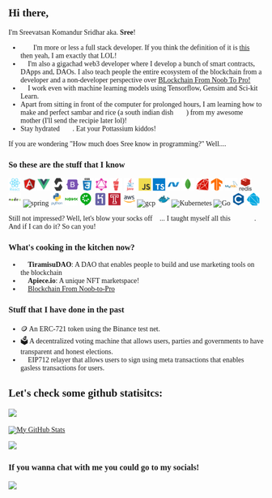 <span style="font-family: Montserrat">

## Hi there, 👋👋👋👋

I'm Sreevatsan Komandur Sridhar aka. **Sree**!

- 👨‍💻 I'm more or less a full stack developer. If you think the definition of it is [this](https://www.w3schools.com/whatis/whatis_fullstack.asp) then yeah, I am exactly that LOL!
- 💎 I'm also a gigachad web3 developer where I develop a bunch of smart contracts, DApps and, DAOs. I also teach people the entire ecosystem of the blockchain from a developer and a non-developer perspective over [BLockchain From Noob To Pro!](https://bright-paletas-bdab6e.netlify.app/)
- 🌱 I work even with machine learning models using Tensorflow, Gensim and Sci-kit Learn.
- Apart from sitting in front of the computer for prolonged hours, I am learning how to make and perfect sambar and rice (a south indian dish 🍛🍛) from my awesome mother (I'll send the recipie later lol)!
- Stay hydrated 🌊🌊. Eat your Pottassium kiddos! 🍌🍌

If you are wondering "How much does Sree know in programming?" Well....


### So these are the stuff that I know 


<p align="left">
<img src="https://raw.githubusercontent.com/devicons/devicon/master/icons/react/react-original-wordmark.svg" alt="react" width="25" height="25" />
<img src="https://raw.githubusercontent.com/devicons/devicon/master/icons/angularjs/angularjs-original.svg" alt="angular-js" width="25" height="25" />
<img src="https://raw.githubusercontent.com/devicons/devicon/master/icons/vuejs/vuejs-original.svg" alt="vue" width="25" height="25" />
<img src="https://github.com/devicons/devicon/blob/master/icons/solidity/solidity-plain.svg" alt="Solidity" width="25" height="25" />
<img src="https://raw.githubusercontent.com/devicons/devicon/master/icons/bootstrap/bootstrap-plain.svg" alt="bootstrap" width="25" height="25" />
<img src="https://raw.githubusercontent.com/devicons/devicon/master/icons/css3/css3-original-wordmark.svg" alt="css3" width="25" height="25" />
<img src="https://github.com/devicons/devicon/blob/master/icons/graphql/graphql-plain.svg" alt="Go" width="25" height="25" />
<img src="https://raw.githubusercontent.com/devicons/devicon/master/icons/gulp/gulp-plain.svg" alt="gulp" width="25" height="25" />
<img src="https://raw.githubusercontent.com/devicons/devicon/master/icons/java/java-original-wordmark.svg" alt="java" width="25" height="25" />
<img src="https://raw.githubusercontent.com/devicons/devicon/master/icons/javascript/javascript-original.svg" alt="javascript" width="25" height="25" />
<img src="https://raw.githubusercontent.com/devicons/devicon/master/icons/typescript/typescript-original.svg" alt="typescript" width="25" height="25" />
<img src="https://raw.githubusercontent.com/devicons/devicon/master/icons/dot-net/dot-net-original.svg" alt=".NET" width="25" height="25" />
<img src="https://raw.githubusercontent.com/devicons/devicon/master/icons/mongodb/mongodb-original.svg" alt="mongodb" width="25" height="25" />
<img src="https://github.com/devicons/devicon/blob/master/icons/ruby/ruby-plain.svg" alt="Ruby" width="25" height="25" />
<img src="https://github.com/devicons/devicon/blob/master/icons/tensorflow/tensorflow-original.svg" alt="Ruby" width="25" height="25" />
<img src="https://raw.githubusercontent.com/devicons/devicon/master/icons/mysql/mysql-original-wordmark.svg" alt="mysql" width="25" height="25" />
<img src="https://raw.githubusercontent.com/devicons/devicon/master/icons/redis/redis-original-wordmark.svg" alt="redis" width="25" height="25" />
<img src="https://raw.githubusercontent.com/devicons/devicon/master/icons/nodejs/nodejs-original-wordmark.svg" alt="nodejs" width="25" height="25" />
<img src="https://www.vectorlogo.zone/logos/springio/springio-icon.svg" alt="spring" width="25" height="25" />
<img src="https://raw.githubusercontent.com/devicons/devicon/master/icons/python/python-original-wordmark.svg" alt="python" width="25" height="25" />
<img src="https://raw.githubusercontent.com/devicons/devicon/master/icons/nginx/nginx-original.svg" alt="nginx" width="25" height="25" />
<img src="https://raw.githubusercontent.com/devicons/devicon/master/icons/cucumber/cucumber-plain.svg" alt="cucumber" width="25" height="25" />
<img src="https://raw.githubusercontent.com/devicons/devicon/master/icons/heroku/heroku-plain.svg" alt="heroku" width="25" height="25" />
<img src="https://raw.githubusercontent.com/devicons/devicon/master/icons/travis/travis-plain.svg" alt="travis" width="25" height="25" />
<img src="https://raw.githubusercontent.com/github/explore/80688e429a7d4ef2fca1e82350fe8e3517d3494d/topics/aws/aws.png" alt="aws" width="25" height="25" />
<img src="https://www.vectorlogo.zone/logos/google_cloud/google_cloud-icon.svg" alt="gcp" width="25" height="25" />
<img src="https://raw.githubusercontent.com/devicons/devicon/master/icons/docker/docker-original.svg" alt="Docker" width="25" height="25" />
<img src="https://www.vectorlogo.zone/logos/kubernetes/kubernetes-icon.svg" alt="Kubernetes" width="25" height="25" />
<img src="https://cdn.jsdelivr.net/gh/devicons/devicon/icons/go/go-original.svg" alt="Go" width="25" height="25" />
<img src="https://github.com/devicons/devicon/blob/master/icons/c/c-plain.svg" alt="C" width="25" height="25" />
<img src="https://github.com/devicons/devicon/blob/master/icons/dart/dart-plain.svg" alt="dart" width="25" height="25" />

</p>

Still not impressed? Well, let's blow your socks off 🧦... I taught myself all this 🧠🧠🧠🧠. And if I can do it? So can you! 



### What's cooking in the kitchen now?

- 🍰 **TiramisuDAO**: A DAO that enables people to build and use marketing tools on the blockchain
- 🧩 **Apiece.io**: A unique NFT marketspace!
- 📒 [Blockchain From Noob-to-Pro](https://bright-paletas-bdab6e.netlify.app/)

### Stuff that I have done in the past
- 🪙 An ERC-721 token using the Binance test net.
- 🗳️ A decentralized voting machine that allows users, parties and governments to have transparent and honest elections.
- 🔗 EIP712 relayer that allows users to sign using meta transactions that enables gasless transactions for users.

## Let's check some github statisitcs:

![](https://c.tenor.com/dN3Vq02tfa8AAAAC/typing-jim-carrey.gif)


[![My GitHub Stats](https://github-readme-stats.vercel.app/api/?username=sreevatsgit&count_private=true&theme=tokyonight&showicons=true)]()


<img src = "https://github-profile-summary-cards.vercel.app/api/cards/profile-details?username=sreevatsgit&theme=tokyonight&showicons=true">

### If you wanna chat with me you could go to my socials!


<div class="badge-base LI-profile-badge" data-locale="en_US" data-size="medium" data-theme="dark" data-type="VERTICAL" data-vanity="sreevatsankomandur" data-version="v1"><a class="badge-base__link LI-simple-link" href="https://sg.linkedin.com/in/sreevatsankomandur?trk=profile-badge">
<img src="https://img.shields.io/badge/LinkedIn-0077B5?style=for-the-badge&logo=linkedin&logoColor=white">
</div>
              
              
</span>